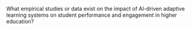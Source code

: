 What empirical studies or data exist on the impact of AI-driven adaptive learning systems on student performance and engagement in higher education?